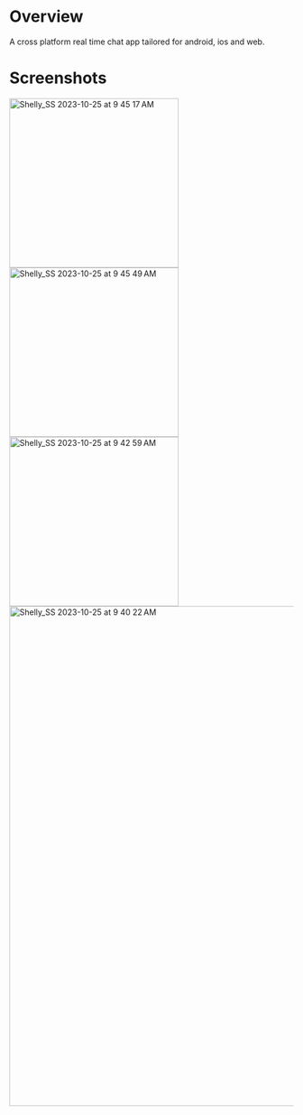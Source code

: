 # Overview

A cross platform real time chat app tailored for android, ios and web.

# Screenshots
<img width="300" alt="Shelly_SS 2023-10-25 at 9 45 17 AM" src="https://github.com/shellyannissa/flutter-chat-app/assets/118563935/0c1691b6-447b-4f8c-9676-c6e07bcf7a46">
<img width="300" alt="Shelly_SS 2023-10-25 at 9 45 49 AM" src="https://github.com/shellyannissa/flutter-chat-app/assets/118563935/74f4e781-f685-4a15-a339-38ae18db4159">
<img width="300" alt="Shelly_SS 2023-10-25 at 9 42 59 AM" src="https://github.com/shellyannissa/flutter-chat-app/assets/118563935/220a7b74-8131-4f8f-a937-a3554b5a87a2">
<img width="886" alt="Shelly_SS 2023-10-25 at 9 40 22 AM" src="https://github.com/shellyannissa/flutter-chat-app/assets/118563935/159edc4d-9147-4b98-bb05-5240963a4bba">
